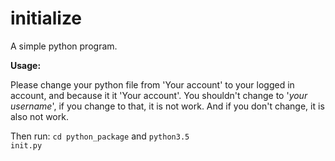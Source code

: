 # initialize
A simple python program.

**Usage:**

Please change your python file from 'Your account' to your logged in account, and because it it 'Your account'. You shouldn't change to '_your username_', if you change to that, it is not work. And if you don't change, it is also not work.

Then run:
<code>cd python_package</code>
and
<code>python3.5 init.py</code>
